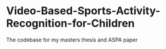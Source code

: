 # Video-Based-Sports-Activity-Recognition-for-Children
The codebase for my masters thesis and ASPA paper
